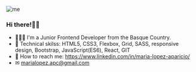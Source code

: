 
![me](https://user-images.githubusercontent.com/112477528/213504997-b49271ae-ec9d-46bb-8cae-98c37c370012.jpg)
### Hi there!👋🏽
- 👩🏽‍💻 I'm a Junior Frontend Developer from the Basque Country.
- 🚀 Technical skilss: HTML5, CSS3, Flexbox, Grid, SASS, 
 responsive design, Bootstrap, JavaScript(ES6), React,
 GIT
- 🔭 How to reach me: https://www.linkedin.com/in/maria-lopez-aparicio/
- ✉ marialopez.apc@gmail.com




